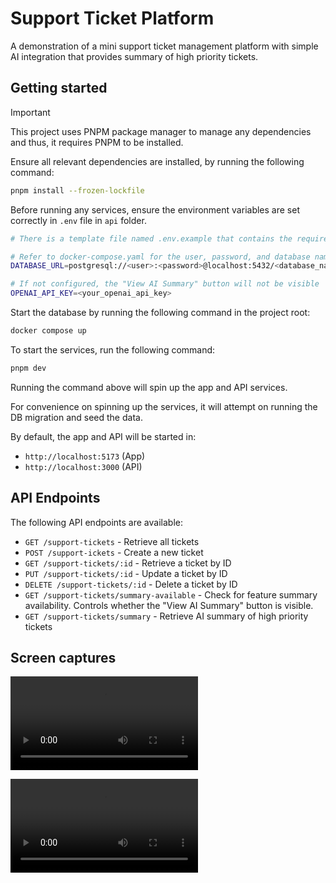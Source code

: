 # Support Ticket Platform

A demonstration of a mini support ticket management platform with simple AI integration that provides
summary of high priority tickets.

## Getting started

> [!IMPORTANT]
> This project uses PNPM package manager to manage any dependencies
> and thus, it requires PNPM to be installed.

Ensure all relevant dependencies are installed, by running the following command:

```sh
pnpm install --frozen-lockfile
```

Before running any services, ensure the environment variables are set correctly in `.env` file in `api` folder.

```sh
# There is a template file named .env.example that contains the required environment variables in api folder.

# Refer to docker-compose.yaml for the user, password, and database name as configured in the docker-compose.yaml file
DATABASE_URL=postgresql://<user>:<password>@localhost:5432/<database_name>

# If not configured, the "View AI Summary" button will not be visible
OPENAI_API_KEY=<your_openai_api_key>
```

Start the database by running the following command in the project root:

```sh
docker compose up
```

To start the services, run the following command:

```sh
pnpm dev
```

Running the command above will spin up the app and API services.

For convenience on spinning up the services, it will attempt on running the DB migration and seed the data.

By default, the app and API will be started in:
- `http://localhost:5173` (App)
- `http://localhost:3000` (API)

## API Endpoints

The following API endpoints are available:

- `GET /support-tickets` - Retrieve all tickets
- `POST /support-ickets` - Create a new ticket
- `GET /support-tickets/:id` - Retrieve a ticket by ID
- `PUT /support-tickets/:id` - Update a ticket by ID
- `DELETE /support-tickets/:id` - Delete a ticket by ID
- `GET /support-tickets/summary-available` - Check for feature summary availability. Controls whether the "View AI Summary" button is visible.
- `GET /support-tickets/summary` - Retrieve AI summary of high priority tickets

## Screen captures

![Basic functionality overview](./assets/basic-functionality-overview.mp4)

![Generating support tickets summary with AI](./assets/generate-summary-with-ai.mp4)
